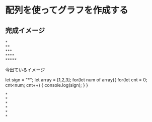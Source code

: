 # 配列を使ってグラフを作成する

## 完成イメージ

```
*
**
***
****
*****
```

今出ているイメージ


let sign = "*";
let array = [1,2,3];
for(let num of array){
    for(let cnt = 0; cnt<num; cnt++) {
        console.log(sign);
    }
}
```
*
*
*
*
*
*
```